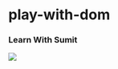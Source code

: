# play-with-dom

### Learn With Sumit
[![](https://yt3.ggpht.com/ytc/AAUvwng69EcxYV7fAjybCLoAdimRvtepabdMX_V9D5BbZg=s88-c-k-c0x00ffffff-no-rj)](https://www.youtube.com/playlist?list=PLHiZ4m8vCp9MJDxMOzhYVuTrO1b5n-Tq_) 



